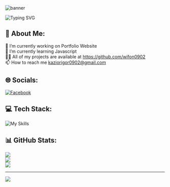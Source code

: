 <img src="https://i.imgur.com/jk5Ei6C.png" alt="banner">

![Typing SVG](https://readme-typing-svg.demolab.com?font=Fira+Code&duration=4000&pause=1000&color=C095FF&width=435&lines=Hi+I'm+wifon)

## 💫 About Me:
🔭 I’m currently working on Portfolio Website<br>🌱 I’m currently learning Javascript<br>👨‍💻 All of my projects are available at https://github.com/wifon0902<br>📫 How to reach me kaziorigor0902@gmail.com


## 🌐 Socials:
[![Facebook](https://img.shields.io/badge/Facebook-%231877F2.svg?logo=Facebook&logoColor=white)](https://facebook.com/igor.kazior.5) 

## 💻 Tech Stack:
![My Skills](https://skillicons.dev/icons?i=html,css,js,wordpress,ps,php,&theme=light)
## 📊 GitHub Stats:
![](https://github-readme-stats.vercel.app/api/top-langs/?username=wifon0902&theme=react&hide_border=true&include_all_commits=false&count_private=false&layout=compact)<br/>
![](https://github-readme-stats.vercel.app/api?username=wifon0902&theme=react&hide_border=true&include_all_commits=false&count_private=false)<br/>
![](https://github-readme-streak-stats.herokuapp.com/?user=wifon0902&theme=react&hide_border=true)

---
![](https://visitcount.itsvg.in/api?id=wifon0902&icon=1&color=1)

<!-- Proudly created with GPRM ( https://gprm.itsvg.in ) -->

<!--
**wifon0902/wifon0902** is a ✨ _special_ ✨ repository because its `README.md` (this file) appears on your GitHub profile.

Here are some ideas to get you started:

- 🔭 I’m currently working on ...
- 🌱 I’m currently learning ...
- 👯 I’m looking to collaborate on ...
- 🤔 I’m looking for help with ...
- 💬 Ask me about ...
- 📫 How to reach me: ...
- 😄 Pronouns: ...
- ⚡ Fun fact: ...
-->
